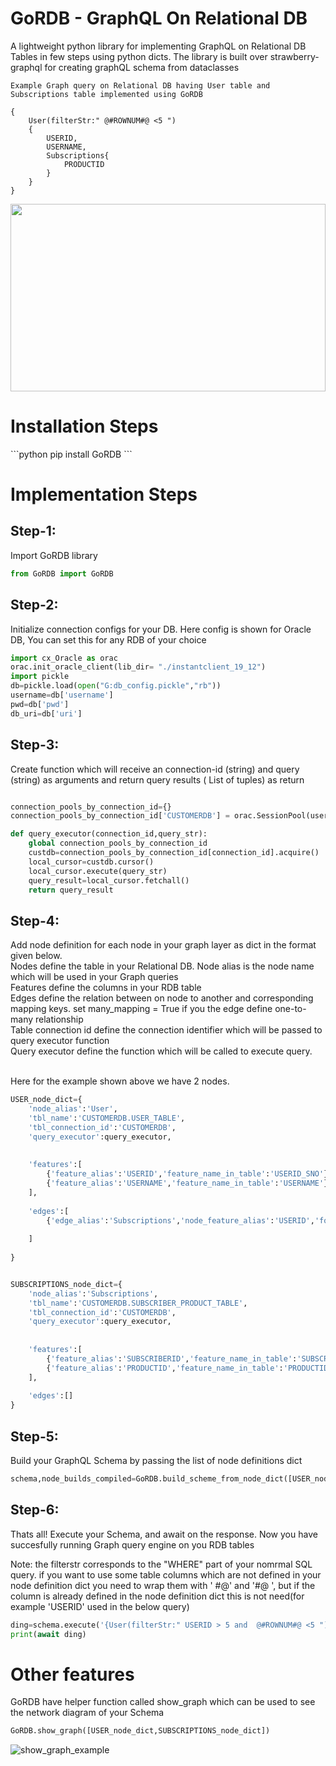 # GoRDB - GraphQL On Relational DB
A lightweight python library for implementing GraphQL on Relational DB Tables in few steps using python dicts. The library is built over strawberry-graphql for creating graphQL schema from dataclasses

```
Example Graph query on Relational DB having User table and Subscriptions table implemented using GoRDB

{
    User(filterStr:" @#ROWNUM#@ <5 ")
    {
        USERID,
        USERNAME,
        Subscriptions{
            PRODUCTID
        }
    }
}
```

<img src="https://user-images.githubusercontent.com/15811701/137274030-0b3b2bc6-f928-4d61-866f-c5dfd7488960.PNG" width="100%" height="300px"/>

<H1> Installation Steps</H1>
```python
pip install GoRDB
```

<H1> Implementation Steps</H1>

<h2>Step-1:</h2>
Import GoRDB library

```python
from GoRDB import GoRDB
```

<h2>Step-2:</h2>
Initialize connection configs for your DB. Here config is shown for Oracle DB, You can set this for any RDB of your choice

```python
import cx_Oracle as orac
orac.init_oracle_client(lib_dir= "./instantclient_19_12")
import pickle
db=pickle.load(open("G:db_config.pickle","rb"))
username=db['username']
pwd=db['pwd']
db_uri=db['uri']
```

<h2>Step-3:</h2> 
Create function which will receive an connection-id (string) and query (string) as arguments and return query results ( List of tuples) as return

```python

connection_pools_by_connection_id={}
connection_pools_by_connection_id['CUSTOMERDB'] = orac.SessionPool(username, pwd, db_uri,min = 5, max = 20, increment = 5, threaded = True,getmode = orac.SPOOL_ATTRVAL_WAIT)

def query_executor(connection_id,query_str):
    global connection_pools_by_connection_id
    custdb=connection_pools_by_connection_id[connection_id].acquire()
    local_cursor=custdb.cursor()
    local_cursor.execute(query_str)
    query_result=local_cursor.fetchall()   
    return query_result
```

<h2>Step-4:</h2> 

Add node definition for each node in your graph layer as dict in the format given below. 
<br>Nodes define the table in your Relational DB. Node alias is the node name which will be used in your Graph queries
<br>Features define the columns in your RDB table
<br>Edges define the relation between on node to another and corresponding mapping keys. set many_mapping = True if you the edge define one-to-many relationship
<br>Table connection id define the connection identifier which will be passed to query executor function
<br>Query executor define the function which will be called to execute query.

<br>Here for the example shown above we have 2 nodes.

```python
USER_node_dict={
    'node_alias':'User',
    'tbl_name':'CUSTOMERDB.USER_TABLE',
    'tbl_connection_id':'CUSTOMERDB',
    'query_executor':query_executor,
    
    
    'features':[
        {'feature_alias':'USERID','feature_name_in_table':'USERID_SNO'},
        {'feature_alias':'USERNAME','feature_name_in_table':'USERNAME'},
    ],
    
    'edges':[
        {'edge_alias':'Subscriptions','node_feature_alias':'USERID','foreign_node_alias':'Subscriptions','foreignNode_feature_alias':'SUBSCRIBERID','many_mapping':True}
        
    ]
        
}


SUBSCRIPTIONS_node_dict={
    'node_alias':'Subscriptions',
    'tbl_name':'CUSTOMERDB.SUBSCRIBER_PRODUCT_TABLE',
    'tbl_connection_id':'CUSTOMERDB',
    'query_executor':query_executor,
    
    
    'features':[
        {'feature_alias':'SUBSCRIBERID','feature_name_in_table':'SUBSCRIBERID_IDX'},
        {'feature_alias':'PRODUCTID','feature_name_in_table':'PRODUCTID_IDX'},
    ],
    
    'edges':[]
}
```
<h2>Step-5:</h2> 
Build your GraphQL Schema by passing the list of node definitions dict

```python
schema,node_builds_compiled=GoRDB.build_scheme_from_node_dict([USER_node_dict,SUBSCRIPTIONS_node_dict])


```

<h2>Step-6:</h2>

Thats all! Execute your Schema, and await on the response. Now you have succesfully running Graph query engine on you RDB tables

Note: the filterstr corresponds to the "WHERE" part of your nomrmal SQL query. if you want to use some table columns which are not defined in your node definition dict you need to wrap them with ' #@' and '#@ ', but if the column is already defined in the node definition dict this is not need(for example 'USERID' used in the below query)

```python
ding=schema.execute('{User(filterStr:" USERID > 5 and  @#ROWNUM#@ <5 "){USERID,USERNAME,Subscriptions{PRODUCTID}}}')
print(await ding)
```


<H1> Other features </H1>

GoRDB have helper function called show_graph which can be used to see the network diagram of your Schema

```python
GoRDB.show_graph([USER_node_dict,SUBSCRIPTIONS_node_dict])
```

![show_graph_example](https://user-images.githubusercontent.com/15811701/137302776-1654a4eb-eb5b-4df9-b438-73cf1473c528.PNG)

